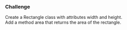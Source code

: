 ### Challenge

Create a Rectangle class with attributes width and height. <br>
Add a method area that returns the area of the rectangle.
